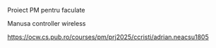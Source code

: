Proiect PM pentru faculate

Manusa controller wireless

https://ocw.cs.pub.ro/courses/pm/prj2025/ccristi/adrian.neacsu1805